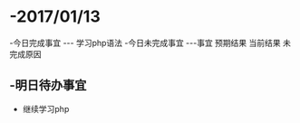 
-2017/01/13
============
-今日完成事宜
---    学习php语法
-今日未完成事宜
---事宜 	预期结果 	当前结果 	未完成原因

-明日待办事宜
----
-    继续学习php
